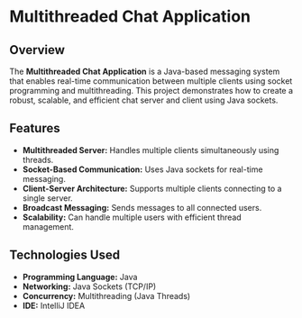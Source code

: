 # Multithreaded Chat Application

## Overview

The **Multithreaded Chat Application** is a Java-based messaging system that enables real-time communication between multiple clients using socket programming and multithreading. This project demonstrates how to create a robust, scalable, and efficient chat server and client using Java sockets.

## Features

- **Multithreaded Server:** Handles multiple clients simultaneously using threads.
- **Socket-Based Communication:** Uses Java sockets for real-time messaging.
- **Client-Server Architecture:** Supports multiple clients connecting to a single server.
- **Broadcast Messaging:** Sends messages to all connected users.
- **Scalability:** Can handle multiple users with efficient thread management.

## Technologies Used

- **Programming Language:** Java
- **Networking:** Java Sockets (TCP/IP)
- **Concurrency:** Multithreading (Java Threads)
- **IDE:** IntelliJ IDEA
